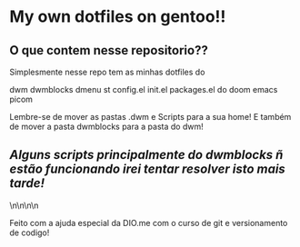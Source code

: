 # My own dotfiles on gentoo!!

## O que contem nesse repositorio??

Simplesmente nesse repo tem as minhas dotfiles do

dwm
dwmblocks
dmenu
st
config.el init.el packages.el do doom emacs
picom

Lembre-se de mover as pastas .dwm e Scripts para a sua home!
E também de mover a pasta dwmblocks para a pasta do dwm!

## *Alguns scripts principalmente do dwmblocks ñ estão funcionando irei tentar resolver isto mais tarde!*
\n\n\n\\n

Feito com a ajuda especial da DIO.me
com o curso de git e versionamento de codigo!
